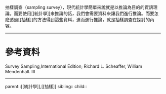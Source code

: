 抽樣調查（sampling survey），現代統計學簡單來說就是以推論為目的的資訊理論。而要使用[[統計學]]來推論的話，我們會需要資料來讓我們進行推論。而要怎麼透過[[抽樣]]的方法得到這些資料，進而進行推論，就是抽樣調查在探討的內容。

- - -
# 參考資料
Survey Sampling,International Edition; Richard L. Scheaffer, William Mendenhall. III
- - -
parent::[[統計學]],[[抽樣]]
sibling::
child::